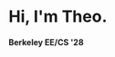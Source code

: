 # Hi, I'm Theo. 
#### Berkeley EE/CS '28

<!---
cytocracy/cytocracy is a ✨ special ✨ repository because its `README.md` (this file) appears on your GitHub profile.
You can click the Preview link to take a look at your changes.
--->
